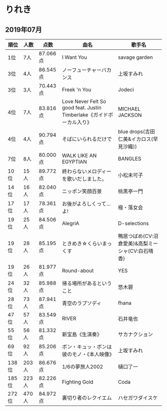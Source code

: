 # りれき

## 2019年07月

|順位|人数|点数|曲名|歌手名|
|---|---|---|---|---|
|1位|7人|87.066点|I Want You|savage garden|
|3位|4人|86.545点|ノーフューチャーバカンス|上坂すみれ|
|3位|3人|70.443点|Freek 'n You|Jodeci|
|4位|7人|83.816点|Love Never Felt So good feat. Justin Timberlake《ガイドボーカル入り》|MICHAEL JACKSON|
|4位|4人|90.794点|そばにいられるだけで|blue drops(吉田仁美&イカロス(早見沙織))|
|7位|8人|80.000点|WALK LIKE AN EGYPTIAN|BANGLES|
|10位|15人|89.772点|終わらないメロディーを歌いだしました。|小松未可子|
|14位|16人|82.040点|ニッポン笑顔百景|桃黒亭一門|
|17位|17人|78.361点|お後がよろしくって…よ!|極・落女会|
|19位|25人|84.506点|AlegriA|D-selections|
|19位|28人|85.195点|ときめき☆くらいまっくす|鴨居つばめ(CV:沼倉愛美)&高梨ミーシャ(CV:白石晴香)|
|19位|26人|81.977点|Round-about|YES|
|24位|32人|85.988点|帰る場所があるということ|悠木碧|
|28位|73人|87.941点|青空のラプソディ|fhana|
|47位|57人|83.549点|RIVER|石井竜也|
|55位|56人|81.332点|新宝島《生演奏》|サカナクション|
|69位|92人|85.206点|ボン・キュッ・ボンは彼のモノ・《本人映像》|上坂すみれ|
|138位|203人|86.676点|1/6の夢旅人2002|樋口了一|
|185位|223人|82.226点|Fighting Gold|Coda|
|272位|470人|84.972点|裏切り者のレクイエム|ハセガワダイスケ|